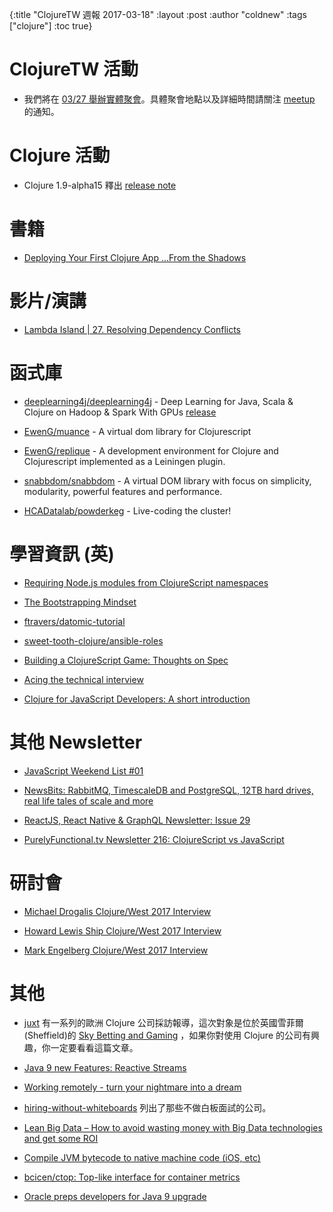 {:title "ClojureTW 週報 2017-03-18"
:layout :post
:author "coldnew"
:tags  ["clojure"]
:toc true}

# ClojureTW 活動

* 我們將在 [03/27 舉辦實體聚會](https://www.meetup.com/Clojure-tw/events/237850316/)。具體聚會地點以及詳細時間請關注 [meetup](https://www.meetup.com/Clojure-tw/events/237850316/) 的通知。

# Clojure 活動

* Clojure 1.9-alpha15 釋出 [release note](https://groups.google.com/forum/#!msg/clojure/7ZqGTjJoQEQ/RkUYCCbeAwAJ)

# 書籍

* [Deploying Your First Clojure App ...From the Shadows](http://www.braveclojure.com/quests/deploy/)

# 影片/演講

* [Lambda Island | 27. Resolving Dependency Conflicts](https://lambdaisland.com/episodes/resolving-clojure-dependency-conflicts)

# 函式庫

* [deeplearning4j/deeplearning4j](https://github.com/deeplearning4j/deeplearning4j) - Deep Learning for Java, Scala & Clojure on Hadoop & Spark With GPUs [release](https://deeplearning4j.org/releasenotes#zeroeightzero)

* [EwenG/muance](https://github.com/EwenG/muance) - A virtual dom library for Clojurescript

* [EwenG/replique](https://github.com/EwenG/replique) - A development environment for Clojure and Clojurescript implemented as a Leiningen plugin.

* [snabbdom/snabbdom](https://github.com/snabbdom/snabbdom#set-properties-on-remove) - A virtual DOM library with focus on simplicity, modularity, powerful features and performance.

* [HCADatalab/powderkeg](https://github.com/HCADatalab/powderkeg) - Live-coding the cluster!

# 學習資訊 (英)

* [Requiring Node.js modules from ClojureScript namespaces](https://anmonteiro.com/2017/03/requiring-node-js-modules-from-clojurescript-namespaces/)

* [The Bootstrapping Mindset](https://dev.to/ericnormand/the-bootstrapping-mindset)

* [ftravers/datomic-tutorial](https://github.com/ftravers/datomic-tutorial)

* [sweet-tooth-clojure/ansible-roles](https://github.com/sweet-tooth-clojure/ansible-roles)

* [Building a ClojureScript Game: Thoughts on Spec](https://deque.blog/2017/03/14/building-a-clojurescript-game-toughts-on-spec/)

* [Acing the technical interview](https://aphyr.com/posts/340-acing-the-technical-interview)

* [Clojure for JavaScript Developers: A short introduction](https://www.okgrow.com/posts/clojure-for-javascript-developers-a-short-introduction)

# 其他 Newsletter

* [JavaScript Weekend List #01](https://medium.com/@netxm/javascript-weekend-list-01-f06129595d1d#.q7uent643)

* [NewsBits: RabbitMQ, TimescaleDB and PostgreSQL, 12TB hard drives, real life tales of scale and more](https://www.compose.com/articles/newsbits-rabbitmq-timescaledb-and-postgresql-12tb-hard-drives-and-more/)

* [ReactJS, React Native & GraphQL Newsletter: Issue 29](https://reactdom.com/issues/29)

* [PurelyFunctional.tv Newsletter 216: ClojureScript vs JavaScript](https://purelyfunctional.tv/issues/purelyfunctional-tv-newsletter-216-clojurescript-vs-javascript/)

# 研討會

* [Michael Drogalis Clojure/West 2017 Interview](https://purelyfunctional.tv/speaker-interview/michael-drogalis-clojurewest-2017-interview/)

* [Howard Lewis Ship Clojure/West 2017 Interview](https://purelyfunctional.tv/speaker-interview/howard-lewis-ship-clojurewest-2017-interview/)

* [Mark Engelberg Clojure/West 2017 Interview](https://purelyfunctional.tv/speaker-interview/mark-engelberg-clojurewest-2017-interview/)

# 其他

* [juxt](https://juxt.pro) 有一系列的歐洲 Clojure 公司採訪報導，這次對象是位於英國雪菲爾(Sheffield)的 [Sky Betting and Gaming](https://juxt.pro/blog/posts/clojure-in-sky-bet.html) ，如果你對使用 Clojure 的公司有興趣，你一定要看看這篇文章。

* [Java 9 new Features: Reactive Streams](https://aboullaite.me/java-9-new-features-reactive-streams/)

* [Working remotely - turn your nightmare into a dream](https://binarapps.com/blog/working-remotely-turn-your-nightmare-into-a-dream)

* [hiring-without-whiteboards](https://github.com/poteto/hiring-without-whiteboards) 列出了那些不做白板面試的公司。

* [Lean Big Data – How to avoid wasting money with Big Data technologies and get some ROI](http://getindata.com/blog/lean-big-data-how-to-avoid-wasting-money-with-big-data-technologies-and-get-some-roi)

* [Compile JVM bytecode to native machine code (iOS, etc)](https://github.com/bugvm/bugvm)

* [bcicen/ctop: Top-like interface for container metrics](https://github.com/bcicen/ctop)

* [Oracle preps developers for Java 9 upgrade](http://www.javaworld.com/article/3172570/java-language/oracle-preps-developers-for-java-9-upgrade.html)